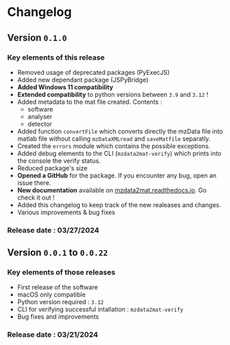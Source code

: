 
# Changelog

## Version `0.1.0`
### Key elements of this release
- Removed usage of deprecated packages (PyExecJS)
- Added new dependant package (JSPyBridge)
- __Added Windows 11 compatibility__
- __Extended compatibility__ to python versions between `3.9` and `3.12` !
- Added metadata to the mat file created. Contents :
    - software
    - analyser
    - detector
- Added function `convertFile` which converts directly the mzData file into matlab file without calling `mzDataXMLread` and `saveMatfile` separatly.
- Created the `errors` module which contains the possible exceptions.
- Added debug elements to the CLI (`mzdata2mat-verify`) which prints into the console the verify status.
- Reduced package's size
- __Opened a GitHub__ for the package. If you encounter any bug, open an issue there.
- __New documentation__ available on [mzdata2mat.readthedocs.io](https://mzdata2mat.readthedocs.io). Go check it out !
- Added this changelog to keep track of the new realeases and changes.
- Various improvements & bug fixes

### Release date : 03/27/2024

## Version `0.0.1` to `0.0.22`
### Key elements of those releases
- First release of the software
- macOS only compatible
- Python version required : `3.12`
- CLI for verifying successful intallation : `mzdata2mat-verify`
- Bug fixes and improvements

### Release date : 03/21/2024
